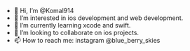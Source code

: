 - 👋 Hi, I’m @Komal914
- 👀 I’m interested in ios development and web development.
- 🌱 I’m currently learning xcode and swift.
- 💞️ I’m looking to collaborate on ios projects.
- 📫 How to reach me: instagram @blue_berry_skies

<!---
Komal914/Komal914 is a ✨ special ✨ repository because its `README.md` (this file) appears on your GitHub profile.
You can click the Preview link to take a look at your changes.
--->
